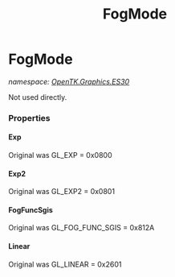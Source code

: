 ﻿---
title: FogMode
---

# FogMode
_namespace: [OpenTK.Graphics.ES30](N-OpenTK.Graphics.ES30.html)_

Not used directly.



### Properties

#### Exp
Original was GL_EXP = 0x0800
#### Exp2
Original was GL_EXP2 = 0x0801
#### FogFuncSgis
Original was GL_FOG_FUNC_SGIS = 0x812A
#### Linear
Original was GL_LINEAR = 0x2601

